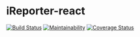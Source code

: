 # iReporter-react

[![Build Status](https://travis-ci.org/e-ian/iReporter-react.svg?branch=develop)](https://travis-ci.org/e-ian/iReporter-react)
[![Maintainability](https://api.codeclimate.com/v1/badges/32c685b75c44266db4d2/maintainability)](https://codeclimate.com/github/e-ian/iReporter-react/maintainability)
[![Coverage Status](https://coveralls.io/repos/github/e-ian/iReporter-react/badge.svg?branch=develop)](https://coveralls.io/github/e-ian/iReporter-react?branch=develop)

